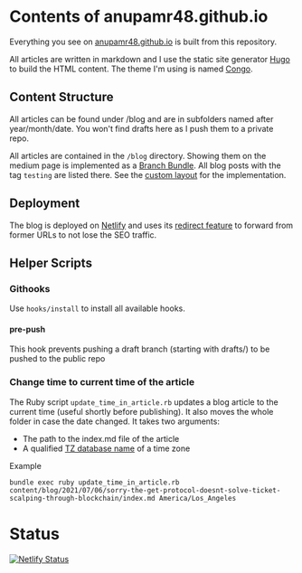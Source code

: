 # Contents of anupamr48.github.io

Everything you see on [anupamr48.github.io](https://anupamr48.github.io) is built from this repository.

All articles are written in markdown and I use the static site generator [Hugo](https://gohugo.io) to build the HTML content. The theme I'm using is named [Congo](https://jpanther.github.io/congo/).

## Content Structure

All articles can be found under /blog and are in subfolders named after year/month/date. You won't find drafts here as I push them to a private repo.

All articles are contained in the `/blog` directory. Showing them on the medium page is implemented as a [Branch Bundle](https://gohugo.io/content-management/page-bundles/#branch-bundles). All blog posts with the tag `testing` are listed there. See the [custom layout](layouts/anupamr48/list.html) for the implementation.

## Deployment

The blog is deployed on [Netlify](https://www.netlify.com) and uses its [redirect feature](https://www.netlify.com) to forward from former URLs to not lose the SEO traffic.

## Helper Scripts

### Githooks

Use `hooks/install` to install all available hooks.

#### pre-push

This hook prevents pushing a draft branch (starting with drafts/) to be pushed to the public repo

### Change time to current time of the article

The Ruby script `update_time_in_article.rb` updates a blog article to the current time (useful shortly before publishing). It also moves the whole folder in case the date changed. It takes two arguments:

- The path to the index.md file of the article
- A qualified [TZ database name](https://en.wikipedia.org/wiki/List_of_tz_database_time_zones) of a time zone

Example

```shell
bundle exec ruby update_time_in_article.rb content/blog/2021/07/06/sorry-the-get-protocol-doesnt-solve-ticket-scalping-through-blockchain/index.md America/Los_Angeles
```

# Status

[![Netlify Status](https://api.netlify.com/api/v1/badges/e9e375f3-5da4-4d63-9906-3565bb8d7dd9/deploy-status)](https://app.netlify.com/sites/antoinesoetewey/deploys)

